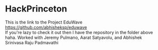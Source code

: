 # HackPrinceton
This is the link to the Project EduWave <br />
https://github.com/abhisheksp/eduwave <br />
If you're lazy to check it out then I have the repository in the folder above haha. Worked with Jeremy Pulmano, Aarat Satyavolu, and Abhishek Srinivasa Raju Padmavathi

